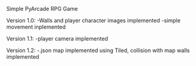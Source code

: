 Simple PyArcade RPG Game 

Version 1.0:
  -Walls and player character images implemented
  -simple movement inplemented
  
Version 1.1:
  -player camera implemented

Version 1.2:
  -.json map implemented using Tiled, collision with map walls implemented
